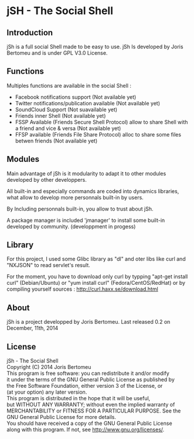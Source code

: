 jSH - The Social Shell
======================

Introduction
------------
jSh is a full social Shell made to be easy to use. jSh Is developed by Joris Bertomeu and is under GPL V3.0 License.

Functions
---------
Multiples functions are available in the social Shell :
- Facebook notifications support (Not available yet)
- Twitter notifications/publication available (Not available yet)
- SoundCloud Support (Not suavailable yet)
- Friends inner Shell (Not available yet)
- FSSP Available (Friends Secure Shell Protocol) allow to share Shell with a friend and vice & versa (Not available yet)
- FFSP available (Friends File Share Protocol) alloc to share some files betwen friends (Not available yet)

Modules
-------
Main advantage of jSh is it modularity to adapt it to other modules developed by other developpers.

All built-in and especially commands are coded into dynamics libraries, what allow to develop more personnals built-in by users.

By Including personnals built-in, you allow to trust about jSh.

A package manager is included 'jmanager' to install some built-in developed by community. (developpment in progess) 

Library
------
For this project, I used some Glibc library as "dl" and oter libs like curl and "NXJSON" to read servlet's result.

For the moment, you have to download only curl by typping "apt-get install curl" (Debian/Ubuntu) or "yum install curl" (Fedora/CentOS/RedHat) or by compiling yourself sources : http://curl.haxx.se/download.html 

About
-----
jSh is a project developped by Joris Bertomeu.
Last released 0.2 on December, 11th, 2014

License
------
jSh - The Social Shell<br>
Copyright (C) 2014 Joris Bertomeu<br>
This program is free software: you can redistribute it and/or modify<br>
it under the terms of the GNU General Public License as published by<br>
the Free Software Foundation, either version 3 of the License, or<br>
(at your option) any later version.<br>
This program is distributed in the hope that it will be useful,<br>
but WITHOUT ANY WARRANTY; without even the implied warranty of<br>
MERCHANTABILITY or FITNESS FOR A PARTICULAR PURPOSE. See the<br>
GNU General Public License for more details.<br>
You should have received a copy of the GNU General Public License<br>
along with this program. If not, see <http://www.gnu.org/licenses/>.<br>